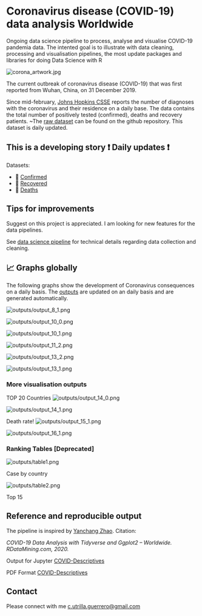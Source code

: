 # Coronavirus disease (COVID-19) data analysis Worldwide
Ongoing data science pipeline to process, analyse and visualise COVID-19 pandemia data. The intented goal is to illustrate with data cleaning, processing and visualisation pipelines, the most update packages and libraries for doing Data Science with R


![corona_artwork.jpg](https://www.bioworld.com/ext/resources/Stock-images/Therapeutic-topics/Infectious/Coronavirus-Covid-19-DNA.png?1581707803)

The current outbreak of coronavirus disease (COVID-19) that was first reported from Wuhan, China, on 31 December 2019.

Since mid-february, [Johns Hopkins CSSE](https://www.arcgis.com/apps/opsdashboard/index.html#/bda7594740fd40299423467b48e9ecf6) reports the number of diagnoses with the coronavirus and their residence on a daily base. The data contains the total number of positively tested (confirmed), deaths and recovery patients. ~The [raw dataset](https://github.com/CSSEGISandData/COVID-19/tree/master/csse_covid_19_data/csse_covid_19_time_series) can be found on the github repository. This dataset is daily updated.

## This is a developing story :exclamation: Daily updates :exclamation:

Datasets:

  - :page_facing_up: [Confirmed](https://github.com/CSSEGISandData/COVID-19/blob/master/csse_covid_19_data/csse_covid_19_time_series/time_series_covid19_confirmed_global.csv) 
  - :page_facing_up: [Recovered](https://github.com/CSSEGISandData/COVID-19/blob/master/csse_covid_19_data/csse_covid_19_time_series/time_series_covid19_recovered_global.csv) 
  - :page_facing_up: [Deaths](https://github.com/CSSEGISandData/COVID-19/blob/master/csse_covid_19_data/csse_covid_19_time_series/time_series_covid19_deaths_global.csv) 



## Tips for improvements

Suggest on this project is appreciated. I am looking for new features for the data pipelines.

See [data science pipeline](src/script.R) for technical details regarding data collection and cleaning.

## :chart_with_upwards_trend: Graphs globally

The following graphs show the development of Coronavirus consequences on a daily basis. The [outputs](/outputs) are updated on an daily basis and are generated automatically.

![outputs/output_8_1.png](outputs/output_8_1.png)

![outputs/output_10_0.png](outputs/output_10_0.png)

![outputs/output_10_1.png](outputs/output_10_1.png)

![outputs/output_11_2.png](outputs/output_11_2.png)

![outputs/output_13_2.png](outputs/output_13_2.png)

![outputs/output_13_1.png](outputs/output_13_1.png)

### More visualisation outputs

TOP 20 Countries
![outputs/output_14_0.png](outputs/output_14_0.png)


![outputs/output_14_1.png](outputs/output_14_1.png)

Death rate!
![outputs/output_15_1.png](outputs/output_15_1.png)

![outputs/output_16_1.png](outputs/output_16_1.png)

### Ranking Tables [Deprecated]


![outputs/table1.png](outputs/table1.jpg)

Case by country


![outputs/table2.png](outputs/table2.jpg)

Top 15

## Reference and reproducible output

The pipeline is inspired by [Yanchang Zhao](http://www.rdatamining.com/docs/Coronavirus-data-analysis-world.pdf). Citation:

_COVID-19 Data Analysis with Tidyverse and Ggplot2 – Worldwide. RDataMining.com, 2020._

Output for Jupyter [COVID-Descriptives](Data%20Science%20in%20R%20workshop.ipynb)

PDF Format [COVID-Descriptives](outputs/Data-Science-FAIR---COVID-19--.pdf)



## Contact

Please connect with me c.utrilla.guerrero@gmail.com
